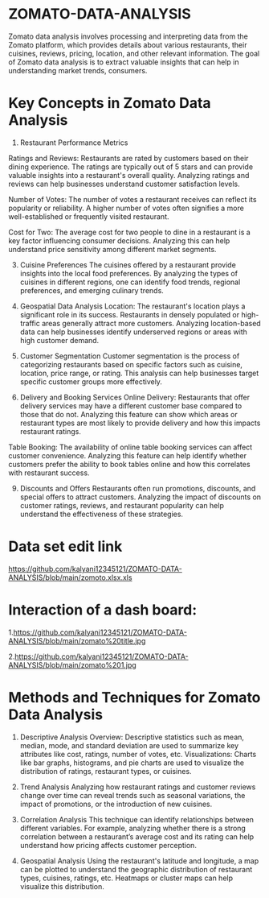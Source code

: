 # ZOMATO-DATA-ANALYSIS
Zomato data analysis involves processing and interpreting data from the Zomato platform, which provides details about various restaurants, their cuisines, reviews, pricing, location, and other relevant information. The goal of Zomato data analysis is to extract valuable insights that can help in understanding market trends, consumers.

# Key Concepts in Zomato Data Analysis

1. Restaurant Performance Metrics
   
Ratings and Reviews: Restaurants are rated by customers based on their dining experience. The ratings are typically out of 5 stars and can provide valuable insights into a restaurant's overall quality. Analyzing ratings and reviews can help businesses understand customer satisfaction levels.

Number of Votes: The number of votes a restaurant receives can reflect its popularity or reliability. A higher number of votes often signifies a more well-established or frequently visited restaurant.

Cost for Two: The average cost for two people to dine in a restaurant is a key factor influencing consumer decisions. Analyzing this can help understand price sensitivity among different market segments.

3. Cuisine Preferences
The cuisines offered by a restaurant provide insights into the local food preferences. By analyzing the types of cuisines in different regions, one can identify food trends, regional preferences, and emerging culinary trends.

5. Geospatial Data Analysis
Location: The restaurant's location plays a significant role in its success. Restaurants in densely populated or high-traffic areas generally attract more customers. Analyzing location-based data can help businesses identify underserved regions or areas with high customer demand.

6. Customer Segmentation
Customer segmentation is the process of categorizing restaurants based on specific factors such as cuisine, location, price range, or rating. This analysis can help businesses target specific customer groups more effectively.

7. Delivery and Booking Services
Online Delivery: Restaurants that offer delivery services may have a different customer base compared to those that do not. Analyzing this feature can show which areas or restaurant types are most likely to provide delivery and how this impacts restaurant ratings.

Table Booking: The availability of online table booking services can affect customer convenience. Analyzing this feature can help identify whether customers prefer the ability to book tables online and how this correlates with restaurant success.

9. Discounts and Offers
Restaurants often run promotions, discounts, and special offers to attract customers. Analyzing the impact of discounts on customer ratings, reviews, and restaurant popularity can help understand the effectiveness of these strategies.
# Data set edit link

https://github.com/kalyani12345121/ZOMATO-DATA-ANALYSIS/blob/main/zomoto.xlsx.xls

# Interaction of a dash board:

1.https://github.com/kalyani12345121/ZOMATO-DATA-ANALYSIS/blob/main/zomato%20title.jpg

2.https://github.com/kalyani12345121/ZOMATO-DATA-ANALYSIS/blob/main/zomato%201.jpg


# Methods and Techniques for Zomato Data Analysis
1. Descriptive Analysis
Overview: Descriptive statistics such as mean, median, mode, and standard deviation are used to summarize key attributes like cost, ratings, number of votes, etc.
Visualizations: Charts like bar graphs, histograms, and pie charts are used to visualize the distribution of ratings, restaurant types, or cuisines.

3. Trend Analysis
Analyzing how restaurant ratings and customer reviews change over time can reveal trends such as seasonal variations, the impact of promotions, or the introduction of new cuisines.

5. Correlation Analysis
This technique can identify relationships between different variables. For example, analyzing whether there is a strong correlation between a restaurant’s average cost and its rating can help understand how pricing affects customer perception.

7. Geospatial Analysis
Using the restaurant's latitude and longitude, a map can be plotted to understand the geographic distribution of restaurant types, cuisines, ratings, etc. Heatmaps or cluster maps can help visualize this distribution.
